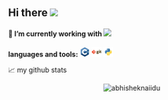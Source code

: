 ## Hi there <img src="https://media.giphy.com/media/hvRJCLFzcasrR4ia7z/giphy.gif" width="25px">
#### 🔭 I’m currently working with <code><img height="20" src="https://www.ti.com/etc/designs/ti/images/ui/ic-logo.svg"></code>
**languages and tools:** 
<code><img height="20" src="https://raw.githubusercontent.com/github/explore/80688e429a7d4ef2fca1e82350fe8e3517d3494d/topics/cpp/cpp.png"></code>
<code><img height="20" src="https://raw.githubusercontent.com/github/explore/80688e429a7d4ef2fca1e82350fe8e3517d3494d/topics/git/git.png"></code>
<code><img height="20" src="https://raw.githubusercontent.com/github/explore/80688e429a7d4ef2fca1e82350fe8e3517d3494d/topics/python/python.png"></code>


📈 my github stats

<p align="center"> <img src="https://github-readme-stats.vercel.app/api?username=SozonovAA&show_icons=true&theme=gotham" alt="abhisheknaiidu" />

<!--
**SozonovAA/SozonovAA** is a ✨ _special_ ✨ repository because its `README.md` (this file) appears on your GitHub profile.

Here are some ideas to get you started:

- 🔭 I’m currently working on ...
- 🌱 I’m currently learning ...
- 👯 I’m looking to collaborate on ...
- 🤔 I’m looking for help with ...
- 💬 Ask me about ...
- 📫 How to reach me: ...
- 😄 Pronouns: ...
- ⚡ Fun fact: ...
-->
